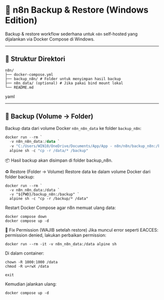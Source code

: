 # 🧠 n8n Backup & Restore (Windows Edition)

Backup & restore workflow sederhana untuk `n8n` self-hosted yang dijalankan via Docker Compose di Windows.

---

## 📁 Struktur Direktori
```text
n8n/
├── docker-compose.yml
├── backup_n8n/ # Folder untuk menyimpan hasil backup
├── n8n_data/ (optional) # Jika pakai bind mount lokal
└── README.md
```

yaml

---

## 🔄 Backup (Volume → Folder)

Backup data dari volume Docker `n8n_n8n_data` ke folder `backup_n8n`:

```powershell
docker run --rm `
  -v n8n_n8n_data:/data `
  -v "C:/Users/WIN10/OneDrive/Documents/App/App - n8n/n8n/backup_n8n:/backup" `
  alpine sh -c "cp -r /data/* /backup"
```
📦 Hasil backup akan disimpan di folder backup_n8n.

♻️ Restore (Folder → Volume)
Restore data ke dalam volume Docker dari folder backup:
```
docker run --rm `
  -v n8n_n8n_data:/data `
  -v "${PWD}/backup_n8n:/backup" `
  alpine sh -c "cp -r /backup/* /data"
```
Restart Docker Compose agar n8n memuat ulang data:
```
docker compose down
docker compose up -d
```
🔐 Fix Permission (WAJIB setelah restore)
Jika muncul error seperti EACCES: permission denied, lakukan perbaikan permission:
```
docker run --rm -it -v n8n_n8n_data:/data alpine sh
```
Di dalam container:
```
chown -R 1000:1000 /data
chmod -R u+rwX /data
```
```
exit
```
Kemudian jalankan ulang:
```
docker compose up -d
